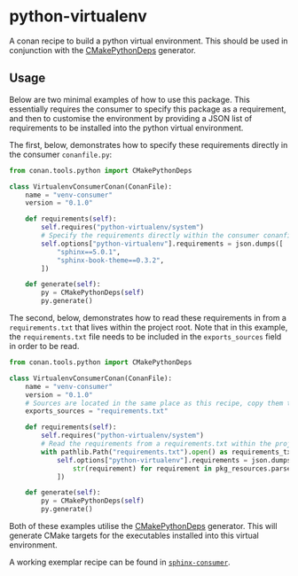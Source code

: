 # python-virtualenv

A conan recipe to build a python virtual environment. This should be used in conjunction with the [CMakePythonDeps](https://github.com/samuel-emrys/pyvenv) generator.

## Usage

Below are two minimal examples of how to use this package. This essentially requires the consumer to specify this package as a requirement, and then to customise the environment by providing a JSON list of requirements to be installed into the python virtual environment.

The first, below, demonstrates how to specify these requirements directly in the consumer `conanfile.py`:

```python
from conan.tools.python import CMakePythonDeps

class VirtualenvConsumerConan(ConanFile):
    name = "venv-consumer"
    version = "0.1.0"

    def requirements(self):
        self.requires("python-virtualenv/system")
        # Specify the requirements directly within the consumer conanfile.py
        self.options["python-virtualenv"].requirements = json.dumps([
            "sphinx==5.0.1",
            "sphinx-book-theme==0.3.2",
        ])

    def generate(self):
        py = CMakePythonDeps(self)
        py.generate()
```

The second, below, demonstrates how to read these requirements in from a `requirements.txt` that lives within the project root. Note that in this example, the `requirements.txt` file needs to be included in the `exports_sources` field in order to be read.

```python
from conan.tools.python import CMakePythonDeps

class VirtualenvConsumerConan(ConanFile):
    name = "venv-consumer"
    version = "0.1.0"
    # Sources are located in the same place as this recipe, copy them to the recipe
    exports_sources = "requirements.txt"

    def requirements(self):
        self.requires("python-virtualenv/system")
        # Read the requirements from a requirements.txt within the project root
        with pathlib.Path("requirements.txt").open() as requirements_txt:
            self.options["python-virtualenv"].requirements = json.dumps([
                str(requirement) for requirement in pkg_resources.parse_requirements(requirements_txt)
            ])

    def generate(self):
        py = CMakePythonDeps(self)
        py.generate()
```

Both of these examples utilise the [CMakePythonDeps](https://github.com/samuel-emrys/pyvenv) generator. This will generate CMake targets for the executables installed into this virtual environment.

A working exemplar recipe can be found in [`sphinx-consumer`](https://github.com/samuel-emrys/sphinx-consumer).


